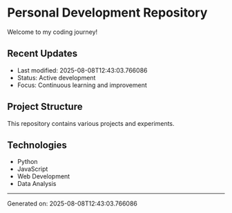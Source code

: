# Personal Development Repository

Welcome to my coding journey! 

## Recent Updates
- Last modified: 2025-08-08T12:43:03.766086
- Status: Active development
- Focus: Continuous learning and improvement

## Project Structure
This repository contains various projects and experiments.

## Technologies
- Python
- JavaScript  
- Web Development
- Data Analysis

---
Generated on: 2025-08-08T12:43:03.766086
